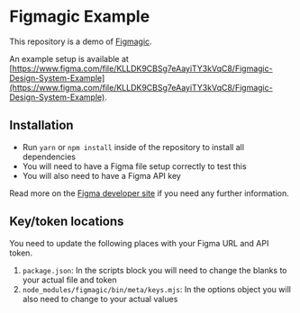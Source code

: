 # Figmagic Example

This repository is a demo of [Figmagic](https://github.com/mikaelvesavuori/figmagic).

An example setup is available at [https://www.figma.com/file/KLLDK9CBSg7eAayiTY3kVqC8/Figmagic-Design-System-Example](https://www.figma.com/file/KLLDK9CBSg7eAayiTY3kVqC8/Figmagic-Design-System-Example).

## Installation

* Run `yarn` or `npm install` inside of the repository to install all dependencies
* You will need to have a Figma file setup correctly to test this
* You will also need to have a Figma API key

Read more on the [Figma developer site](https://www.figma.com/developers/docs) if you need any further information.

## Key/token locations

You need to update the following places with your Figma URL and API token.

1.  `package.json`: In the scripts block you will need to change the blanks to your actual file and token
2.  `node_modules/figmagic/bin/meta/keys.mjs`: In the options object you will also need to change to your actual values
